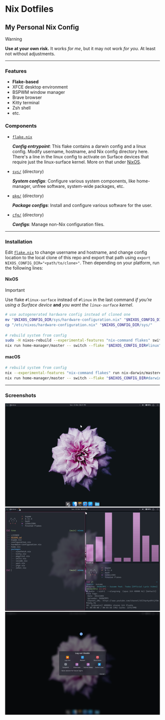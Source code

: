 # Nix Dotfiles

## My Personal Nix Config

> [!WARNING]
> **Use at your own risk.** It works _for me_, but it may not work _for you_. At least not without adjustments.

---

### Features

- **Flake-based**
- XFCE desktop environment
- BSPWM window manager
- Brave browser
- Kitty terminal
- Zsh shell
- etc.

### Components

- [`flake.nix`](./flake.nix)

  _**Config entrypoint**_: This flake contains a darwin config and a linux config. Modify username, hostname, and Nix config directory here. There's a line in the linux config to activate on Surface devices that require just the linux-surface kernel. More on that under [NixOS](#nixos).

- [`sys/`](./sys/) (directory)

  _**System configs**_: Configure various system components, like home-manager, unfree software, system-wide packages, etc.

- [`pkg/`](./pkg/) (directory)

  _**Package configs**_: Install and configure various software for the user.

- [`cfg/`](./cfg/) (directory)

  _**Configs**_: Manage non-Nix configuration files.

---

### Installation

Edit [`flake.nix`](./flake.nix) to change username and hostname, and change config location to the local clone of this repo and export that path using `export NIXOS_CONFIG_DIR="<path/to/clone>"`. Then depending on your platform, run the following lines:

#### NixOS

> [!IMPORTANT]
> Use flake `#linux-surface` instead of `#linux` in the last command _if you’re using a Surface device_ **and** _you want the `linux-surface` kernel_.

```sh
# use autogenerated hardware config instead of cloned one
mv "$NIXOS_CONFIG_DIR/sys/hardware-configuration.nix" "$NIXOS_CONFIG_DIR/sys/hardware-configuration.nix.bak"
cp "/etc/nixos/hardware-configuration.nix" "$NIXOS_CONFIG_DIR/sys/"

# rebuild system from config
sudo -H nixos-rebuild --experimental-features "nix-command flakes" switch --flake "$NIXOS_CONFIG_DIR#linux" # or linux-surface
nix run home-manager/master -- switch --flake "$NIXOS_CONFIG_DIR#linux" # or linux-surface
```

#### macOS

```sh
# rebuild system from config
nix --experimental-features "nix-command flakes" run nix-darwin/master#darwin-rebuild -- switch --flake "$NIXOS_CONFIG_DIR#darwin"
nix run home-manager/master -- switch --flake "$NIXOS_CONFIG_DIR#darwin"
```

---

### Screenshots

![NixOS Screenshot, showing desktop with flower background and XFCE panels](./img/screenshot_0.png "NixOS Screenshot 0")
![NixOS Screenshot, showing 3 windows of Kitty terminal in BSPWM](./img/screenshot_1.png "NixOS Screenshot 1")
![NixOS Screenshot, showing logoff dialog](./img/screenshot_2.png "NixOS Screenshot 2")
